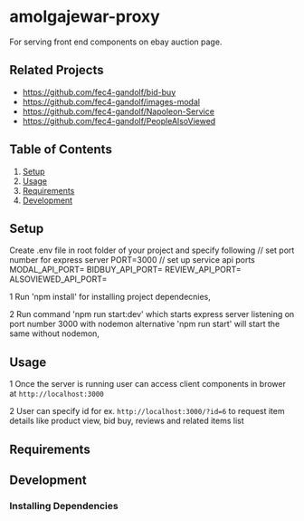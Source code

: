 # amolgajewar-proxy

For serving front end components on ebay auction page.

## Related Projects

  - https://github.com/fec4-gandolf/bid-buy
  - https://github.com/fec4-gandolf/images-modal
  - https://github.com/fec4-gandolf/Napoleon-Service
  - https://github.com/fec4-gandolf/PeopleAlsoViewed

## Table of Contents

1. [Setup](#Setup)
1. [Usage](#Usage)
1. [Requirements](#requirements)
1. [Development](#development)

## Setup

Create .env file in root folder of your project and specify following
// set port number for express server
PORT=3000
// set up service api ports
MODAL_API_PORT=
BIDBUY_API_PORT=
REVIEW_API_PORT=
ALSOVIEWED_API_PORT=

1 Run 'npm install' for installing project dependecnies,

2 Run command 'npm run start:dev' which starts express server listening on port number 3000 with nodemon alternative 'npm run start' will start the same without nodemon,

## Usage
1 Once the server is running user can access client components in brower at `http://localhost:3000`

2 User can specify id for ex. `http://localhost:3000/?id=6` to request item details like product view, bid buy, reviews and related items list

## Requirements

## Development

### Installing Dependencies

